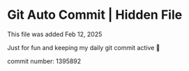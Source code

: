 # Git Auto Commit | Hidden File

This file was added Feb 12, 2025

Just for fun and keeping my daily git commit active 🤪

commit number: 1395892
